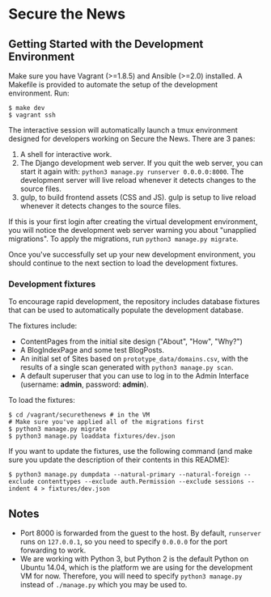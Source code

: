 # Secure the News

## Getting Started with the Development Environment

Make sure you have Vagrant (>=1.8.5) and Ansible (>=2.0) installed. A
Makefile is provided to automate the setup of the development
environment. Run:

    $ make dev
    $ vagrant ssh

The interactive session will automatically launch a tmux environment designed
for developers working on Secure the News. There are 3 panes:

1. A shell for interactive work.
2. The Django development web server. If you quit the web server, you can start
   it again with: `python3 manage.py runserver 0.0.0.0:8000`. The development
   server will live reload whenever it detects changes to the source files.
3. gulp, to build frontend assets (CSS and JS). gulp is setup to live reload
   whenever it detects changes to the source files.

If this is your first login after creating the virtual development environment,
you will notice the development web server warning you about "unapplied
migrations". To apply the migrations, run `python3 manage.py migrate`.

Once you've successfully set up your new development environment, you should
continue to the next section to load the development fixtures.

### Development fixtures

To encourage rapid development, the repository includes database fixtures that
can be used to automatically populate the development database.

The fixtures include:

- ContentPages from the initial site design ("About", "How", "Why?")
- A BlogIndexPage and some test BlogPosts.
- An initial set of Sites based on `prototype_data/domains.csv`, with the
  results of a single scan generated with `python3 manage.py scan`.
- A default superuser that you can use to log in to the Admin Interface
  (username: **admin**, password: **admin**).

To load the fixtures:

    $ cd /vagrant/securethenews # in the VM
    # Make sure you've applied all of the migrations first
    $ python3 manage.py migrate
    $ python3 manage.py loaddata fixtures/dev.json

If you want to update the fixtures, use the following command (and make sure you
update the description of their contents in this README):

    $ python3 manage.py dumpdata --natural-primary --natural-foreign --exclude contenttypes --exclude auth.Permission --exclude sessions --indent 4 > fixtures/dev.json

## Notes

* Port 8000 is forwarded from the guest to the host. By default, `runserver`
  runs on `127.0.0.1`, so you need to specify `0.0.0.0` for the port forwarding
  to work.
* We are working with Python 3, but Python 2 is the default Python on Ubuntu
  14.04, which is the platform we are using for the development VM for now.
  Therefore, you will need to specify `python3 manage.py` instead of
  `./manage.py` which you may be used to.
